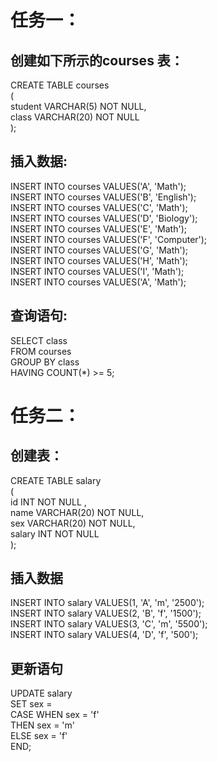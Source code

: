 
任务一：
===
创建如下所示的courses 表：
---
CREATE TABLE courses <br>
(<br>
student VARCHAR(5) NOT NULL,<br>
class VARCHAR(20) NOT NULL<br>
);<br>

插入数据:
---
INSERT INTO courses VALUES('A', 'Math');<br>
INSERT INTO courses VALUES('B', 'English');<br>
INSERT INTO courses VALUES('C', 'Math');<br>
INSERT INTO courses VALUES('D', 'Biology');<br>
INSERT INTO courses VALUES('E', 'Math');<br>
INSERT INTO courses VALUES('F', 'Computer');<br>
INSERT INTO courses VALUES('G', 'Math');<br>
INSERT INTO courses VALUES('H', 'Math');<br>
INSERT INTO courses VALUES('I', 'Math');<br>
INSERT INTO courses VALUES('A', 'Math');<br>

查询语句:
---
SELECT class<br>
FROM courses<br>
GROUP BY class<br>
HAVING COUNT(*) >= 5;<br>


任务二：
===
创建表：
---
CREATE TABLE salary<br>
(<br>
id INT NOT NULL ,<br>
name VARCHAR(20) NOT NULL,<br>
sex VARCHAR(20) NOT NULL,<br>
salary INT NOT NULL<br>
);<br>

插入数据
---
INSERT INTO salary VALUES(1, 'A', 'm', '2500');<br>
INSERT INTO salary VALUES(2, 'B', 'f', '1500');<br>
INSERT INTO salary VALUES(3, 'C', 'm', '5500');<br>
INSERT INTO salary VALUES(4, 'D', 'f', '500');<br>

更新语句
---
UPDATE salary<br>
SET sex =<br>
CASE WHEN sex = 'f'<br>
THEN sex = 'm'<br>
ELSE sex = 'f'<br>
END;<br>
